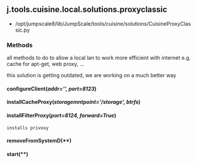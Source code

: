 <!-- toc -->
## j.tools.cuisine.local.solutions.proxyclassic

- /opt/jumpscale8/lib/JumpScale/tools/cuisine/solutions/CuisineProxyClassic.py

### Methods

all methods to do to allow a local lan to work more efficient with internet e.g. cache for apt-get, web proxy, ...

this solution is getting outdated, we are working on a much better way

#### configureClient(*addr='', port=8123*) 

#### installCacheProxy(*storagemntpoint='/storage', btrfs*) 

#### installFilterProxy(*port=8124, forward=True*) 

```
installs privoxy

```

#### removeFromSystemD(**) 

#### start(**) 

